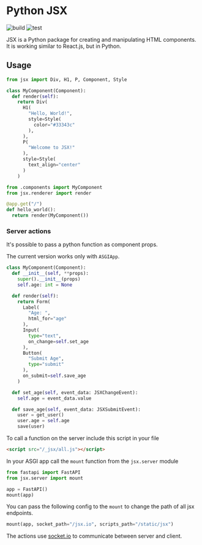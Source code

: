 # Python JSX

![build](https://github.com/xpodev/pyrl/actions/workflows/python-publish.yml/badge.svg)
![test](https://github.com/xpodev/pyrl/actions/workflows/python-test.yml/badge.svg)

JSX is a Python package for creating and manipulating HTML components. It is working similar to React.js, but in Python.


## Usage

```python
from jsx import Div, H1, P, Component, Style

class MyComponent(Component):
  def render(self):
    return Div(
      H1(
        "Hello, World!",
        style=Style(
          color="#33343c"
        ),
      ),
      P(
        "Welcome to JSX!"
      ),
      style=Style(
        text_align="center"
      )
    )
```
```python
from .components import MyComponent
from jsx.renderer import render

@app.get("/")
def hello_world():
  return render(MyComponent())
```

### Server actions
It's possible to pass a python function as component props.

The current version works only with `ASGIApp`.
```python
class MyComponent(Component):
  def __init__(self, **props):
    super().__init__(props)
    self.age: int = None

  def render(self):
    return Form(
      Label(
        "Age: ",
        html_for="age"
      ),
      Input(
        type="text",
        on_change=self.set_age
      ),
      Button(
        "Submit Age",
        type="submit"
      ),
      on_submit=self.save_age
    )

  def set_age(self, event_data: JSXChangeEvent):
    self.age = event_data.value

  def save_age(self, event_data: JSXSubmitEvent):
    user = get_user()
    user.age = self.age
    save(user)
```
To call a function on the server include this script in your file
```html
<script src="/_jsx/all.js"></script>
```
In your ASGI app call the `mount` function from the `jsx.server` module
```python
from fastapi import FastAPI
from jsx.server import mount

app = FastAPI()
mount(app)
```
You can pass the following config to the `mount` to change the path of all jsx endpoints.
```python
mount(app, socket_path="/jsx.io", scripts_path="/static/jsx")
```
The actions use [socket.io](https://socket.io) to communicate between server and client.
